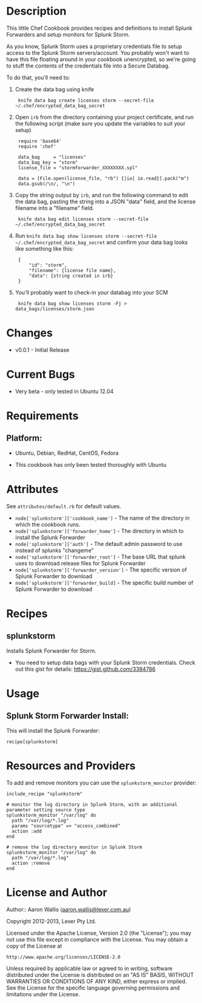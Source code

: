 Description
===========

This little Chef Cookbook provides recipes and definitions to install Splunk Forwarders and setup monitors for Splunk Storm.

As you know, Splunk Storm uses a proprietary credentials file to setup access to the Splunk Storm servers/account.
You probably won't want to have this file floating around in your cookbook unencrypted, so we're going to stuff the contents of the credentials file into a Secure Databag.

To do that, you'll need to:

1. Create the data bag using knife
        
        knife data bag create licenses storm --secret-file ~/.chef/encrypted_data_bag_secret
2. Open `irb` from the directory containing your project certificate, and run the following script (make sure you update the variables to suit your setup)

        require 'base64'
        require 'chef'

        data_bag     = "licenses"
        data_bag_key = "storm"
        license_file = "stormforwarder_XXXXXXXX.spl"
         
        data = [File.open(license_file, "rb") {|io| io.read}].pack("m")
        data.gsub(/\n/, "\n")
3. Copy the string output by `irb`, and run the following command to edit the data bag, pasting the string into a JSON "data" field, and the license filename into a "filename" field.

        knife data bag edit licenses storm --secret-file ~/.chef/encrypted_data_bag_secret

4. Run `knife data bag show licenses storm --secret-file ~/.chef/encrypted_data_bag_secret` and confirm your data bag looks like something like this:

        {
            "id": "storm",
            "filename": {license file name},
            "data": {string created in irb}
        }
3. You'll probably want to check-in your databag into your SCM
        
        knife data bag show licenses storm -Fj > data_bags/licenses/storm.json

Changes
=======

* v0.0.1 - Initial Release


Current Bugs
============

* Very beta - only tested in Ubuntu 12.04


Requirements
============

## Platform:

* Ubuntu, Debian, RedHat, CentOS, Fedora

- This cookbook has only been tested thoroughly with Ubuntu


Attributes
==========

See `attributes/default.rb` for default values.

* `node['splunkstorm']['cookbook_name']` - The name of the directory in which the cookbook runs.
* `node['splunkstorm']['forwarder_home']` - The directory in which to install the Splunk Forwarder
* `node['splunkstorm']['auth']` - The default admin password to use instead of splunks "changeme"
* `node['splunkstorm']['forwarder_root']` - The base URL that splunk uses to download release files for Splunk Forwarder
* `node['splunkstorm']['forwarder_version']` - The specific version of Splunk Forwarder to download
* `node['splunkstorm']['forwarder_build]` - The specific build number of Splunk Forwarder to download


Recipes
=======

splunkstorm
-----

Installs Splunk Forwarder for Storm.
- You need to setup data bags with your Splunk Storm credentials. Check out this gist for details: https://gist.github.com/3384786

Usage
=====

## Splunk Storm Forwarder Install:

This will install the Splunk Forwarder:

    recipe[splunkstorm]


Resources and Providers
=======================

To add and remove monitors you can use the `splunkstorm_monitor` provider:
    
    include_recipe "splunkstorm"
    
    # monitor the log directory in Splunk Storm, with an additional parameter setting source type
    splunkstorm_monitor "/var/log" do
      path "/var/log/*.log"
      params "sourcetype" => "access_combined"
      action :add
    end
    
    # remove the log directory monitor in Splunk Storm
    splunkstorm_monitor "/var/log" do
      path "/var/log/*.log"
      action :remove
    end



License and Author
==================

Author:: Aaron Wallis (<aaron.wallis@lexer.com.au>)

Copyright 2012-2013, Lexer Pty Ltd.

Licensed under the Apache License, Version 2.0 (the "License");
you may not use this file except in compliance with the License.
You may obtain a copy of the License at

    http://www.apache.org/licenses/LICENSE-2.0

Unless required by applicable law or agreed to in writing, software
distributed under the License is distributed on an "AS IS" BASIS,
WITHOUT WARRANTIES OR CONDITIONS OF ANY KIND, either express or implied.
See the License for the specific language governing permissions and
limitations under the License.